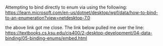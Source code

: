 
Attempting to bind directly to enum via using the following:
<https://learn.microsoft.com/en-us/dotnet/desktop/wpf/data/how-to-bind-to-an-enumeration?view=netdesktop-7.0>

the above link got me close.  The link below pulled me over the line:
<https://textbooks.cs.ksu.edu/cis400/2-desktop-development/04-data-binding/05-binding-enums/embed.html>
